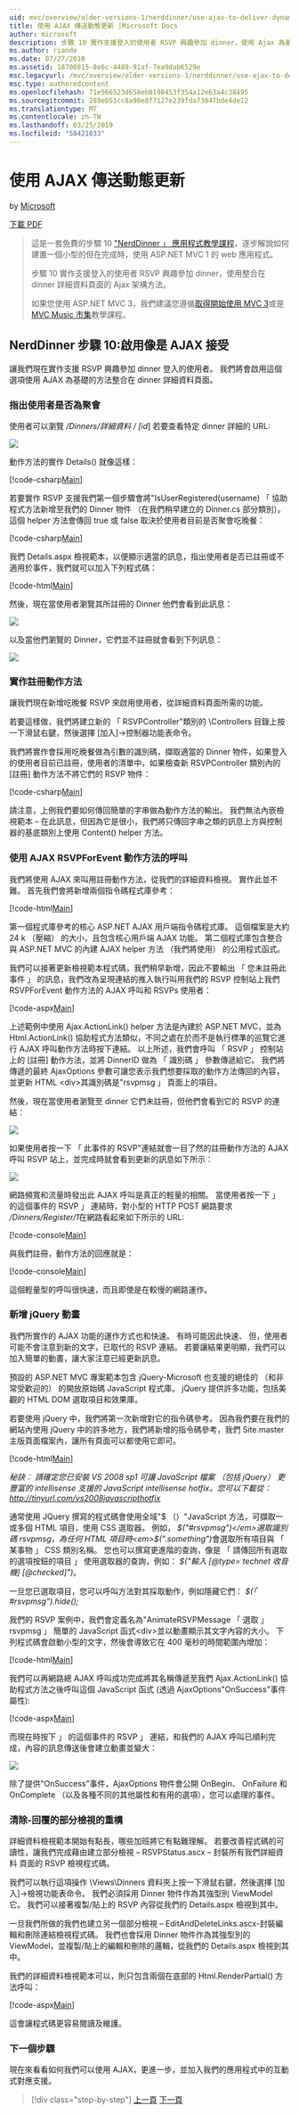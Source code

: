 ```yaml
---
uid: mvc/overview/older-versions-1/nerddinner/use-ajax-to-deliver-dynamic-updates
title: 使用 AJAX 傳送動態更新 |Microsoft Docs
author: microsoft
description: 步驟 10 實作支援登入的使用者 RSVP 興趣參加 dinner，使用 Ajax 為基礎的方法整合在 dinner 詳細資料...
ms.author: riande
ms.date: 07/27/2010
ms.assetid: 18700815-8e6c-4489-91af-7ea9dab6529e
msc.legacyurl: /mvc/overview/older-versions-1/nerddinner/use-ajax-to-deliver-dynamic-updates
msc.type: authoredcontent
ms.openlocfilehash: 71e566523d658eb8198453f354a12e63a4c38495
ms.sourcegitcommit: 289e051cc8a90e8f7127e239fda73047bde4de12
ms.translationtype: MT
ms.contentlocale: zh-TW
ms.lasthandoff: 03/25/2019
ms.locfileid: "58421033"
---
```

<a name="use-ajax-to-deliver-dynamic-updates"></a>使用 AJAX 傳送動態更新
====================
by [Microsoft](https://github.com/microsoft)

[下載 PDF](http://aspnetmvcbook.s3.amazonaws.com/aspnetmvc-nerdinner_v1.pdf)

> 這是一套免費的步驟 10 ["NerdDinner 」 應用程式教學課程](introducing-the-nerddinner-tutorial.md)，逐步解說如何建置一個小型的但在完成時，使用 ASP.NET MVC 1 的 web 應用程式。
> 
> 步驟 10 實作支援登入的使用者 RSVP 興趣參加 dinner，使用整合在 dinner 詳細資料頁面的 Ajax 架構方法。
> 
> 如果您使用 ASP.NET MVC 3，我們建議您遵循[取得開始使用 MVC 3](../../older-versions/getting-started-with-aspnet-mvc3/cs/intro-to-aspnet-mvc-3.md)或是[MVC Music 市集](../../older-versions/mvc-music-store/mvc-music-store-part-1.md)教學課程。


## <a name="nerddinner-step-10-ajax-enabling-rsvps-accepts"></a>NerdDinner 步驟 10:啟用像是 AJAX 接受

讓我們現在實作支援 RSVP 興趣參加 dinner 登入的使用者。 我們將會啟用這個選項使用 AJAX 為基礎的方法整合在 dinner 詳細資料頁面。

### <a name="indicating-whether-the-user-is-rsvpd"></a>指出使用者是否為聚會

使用者可以瀏覽 */Dinners/詳細資料 / [id*] 若要查看特定 dinner 詳細的 URL:

![](use-ajax-to-deliver-dynamic-updates/_static/image1.png)

動作方法的實作 Details() 就像這樣：

[!code-csharp[Main](use-ajax-to-deliver-dynamic-updates/samples/sample1.cs)]

若要實作 RSVP 支援我們第一個步驟會將"IsUserRegistered(username) 「 協助程式方法新增至我們的 Dinner 物件 （在我們稍早建立的 Dinner.cs 部分類別）。 這個 helper 方法會傳回 true 或 false 取決於使用者目前是否聚會吃晚餐：

[!code-csharp[Main](use-ajax-to-deliver-dynamic-updates/samples/sample2.cs)]

我們 Details.aspx 檢視範本，以便顯示適當的訊息，指出使用者是否已註冊或不適用於事件，我們就可以加入下列程式碼：

[!code-html[Main](use-ajax-to-deliver-dynamic-updates/samples/sample3.html)]

然後，現在當使用者瀏覽其所註冊的 Dinner 他們會看到此訊息：

![](use-ajax-to-deliver-dynamic-updates/_static/image2.png)

以及當他們瀏覽的 Dinner，它們並不註冊就會看到下列訊息：

![](use-ajax-to-deliver-dynamic-updates/_static/image3.png)

### <a name="implementing-the-register-action-method"></a>實作註冊動作方法

讓我們現在新增吃晚餐 RSVP 來啟用使用者，從詳細資料頁面所需的功能。

若要這樣做，我們將建立新的 「 RSVPController"類別的 \Controllers 目錄上按一下滑鼠右鍵，然後選擇 [加入]-&gt;控制器功能表命令。

我們將實作會採用吃晚餐做為引數的識別碼，擷取適當的 Dinner 物件，如果登入的使用者目前已註冊，使用者的清單中，如果檢查新 RSVPController 類別內的 [註冊] 動作方法不將它們的 RSVP 物件：

[!code-csharp[Main](use-ajax-to-deliver-dynamic-updates/samples/sample4.cs)]

請注意，上例我們要如何傳回簡單的字串做為動作方法的輸出。 我們無法內嵌檢視範本 – 在此訊息，但因為它是很小，我們將只傳回字串之類的訊息上方與控制器的基底類別上使用 Content() helper 方法。

### <a name="calling-the-rsvpforevent-action-method-using-ajax"></a>使用 AJAX RSVPForEvent 動作方法的呼叫

我們將使用 AJAX 來叫用註冊動作方法，從我們的詳細資料檢視。 實作此並不難。 首先我們會將新增兩個指令碼程式庫參考：

[!code-html[Main](use-ajax-to-deliver-dynamic-updates/samples/sample5.html)]

第一個程式庫參考的核心 ASP.NET AJAX 用戶端指令碼程式庫。 這個檔案是大約 24 k （壓縮） 的大小，且包含核心用戶端 AJAX 功能。 第二個程式庫包含整合與 ASP.NET MVC 的內建 AJAX helper 方法 （我們將使用） 的公用程式函式。

我們可以接著更新檢視範本程式碼，我們稍早新增，因此不要輸出 「 您未註冊此事件 」 的訊息，我們改為呈現連結的推入執行叫用我們的 RSVP 控制站上我們 RSVPForEvent 動作方法的 AJAX 呼叫和 RSVPs 使用者：

[!code-aspx[Main](use-ajax-to-deliver-dynamic-updates/samples/sample6.aspx)]

上述範例中使用 Ajax.ActionLink() helper 方法是內建於 ASP.NET MVC，並為 Html.ActionLink() 協助程式方法類似，不同之處在於而不是執行標準的巡覽它進行 AJAX 呼叫動作方法時按下連結。 以上所述，我們會呼叫 「 RSVP 」 控制站上的 [註冊] 動作方法，並將 DinnerID 做為 「 識別碼 」 參數傳遞給它。 我們將傳遞的最終 AjaxOptions 參數可讓您表示我們想要採取的動作方法傳回的內容，並更新 HTML &lt;div&gt;其識別碼是"rsvpmsg 」 頁面上的項目。

然後，現在當使用者瀏覽至 dinner 它們未註冊，但他們會看到它的 RSVP 的連結：

![](use-ajax-to-deliver-dynamic-updates/_static/image4.png)

如果使用者按一下 「 此事件的 RSVP"連結就會一目了然的註冊動作方法的 AJAX 呼叫 RSVP 站上，並完成時就會看到更新的訊息如下所示：

![](use-ajax-to-deliver-dynamic-updates/_static/image5.png)

網路頻寬和流量時發出此 AJAX 呼叫是真正的輕量的相關。 當使用者按一下 」 的這個事件的 RSVP 」 連結時，對小型的 HTTP POST 網路要求 */Dinners/Register/1*在網路看起來如下所示的 URL:

[!code-console[Main](use-ajax-to-deliver-dynamic-updates/samples/sample7.cmd)]

與我們註冊，動作方法的回應就是：

[!code-console[Main](use-ajax-to-deliver-dynamic-updates/samples/sample8.cmd)]

這個輕量型的呼叫很快速，而且即使是在較慢的網路運作。

### <a name="adding-a-jquery-animation"></a>新增 jQuery 動畫

我們所實作的 AJAX 功能的運作方式也和快速。 有時可能因此快速、 但，使用者可能不會注意到新的文字，已取代的 RSVP 連結。 若要讓結果更明顯，我們可以加入簡單的動畫，讓大家注意已經更新訊息。

預設的 ASP.NET MVC 專案範本包含 jQuery-Microsoft 也支援的絕佳的 （和非常受歡迎的） 的開放原始碼 JavaScript 程式庫。 jQuery 提供許多功能，包括美觀的 HTML DOM 選取項目和效果庫。

若要使用 jQuery 中，我們將第一次新增對它的指令碼參考。 因為我們要在我們的網站內使用 jQuery 中的許多地方，我們將新增的指令碼參考，我們 Site.master 主版頁面檔案內，讓所有頁面可以都使用它即可。

[!code-html[Main](use-ajax-to-deliver-dynamic-updates/samples/sample9.html)]

*秘訣︰ 請確定您已安裝 VS 2008 sp1 可讓 JavaScript 檔案 （包括 jQuery） 更豐富的 intellisense 支援的 JavaScript intellisense hotfix。您可以下載從： http://tinyurl.com/vs2008javascripthotfix*

通常使用 JQuery 撰寫的程式碼會使用全域"$ （）"JavaScript 方法，可擷取一或多個 HTML 項目，使用 CSS 選取器。 例如， <em>$("#rsvpmsg")</em>選取識別碼 rsvpmsg，為任何 HTML 項目時<em>$(".something")</em>會選取所有項目與 「 某事物 」 CSS 類別名稱。 您也可以撰寫更進階的查詢，像是 「 請傳回所有選取的選項按鈕的項目 」 使用選取器的查詢，例如： <em>$("輸入 [@type= technet 收音機] [@checked]")</em>。

一旦您已選取項目，您可以呼叫方法對其採取動作，例如隱藏它們： *$(「 #rsvpmsg").hide();*

我們的 RSVP 案例中，我們會定義名為"AnimateRSVPMessage 「 選取 」 rsvpmsg 」 簡單的 JavaScript 函式&lt;div&gt;並以動畫顯示其文字內容的大小。 下列程式碼會啟動小型的文字，然後會導致它在 400 毫秒的時間範圍內增加：

[!code-html[Main](use-ajax-to-deliver-dynamic-updates/samples/sample10.html)]

我們可以再網路總 AJAX 呼叫成功完成將其名稱傳遞至我們 Ajax.ActionLink() 協助程式方法之後呼叫這個 JavaScript 函式 (透過 AjaxOptions"OnSuccess"事件屬性):

[!code-aspx[Main](use-ajax-to-deliver-dynamic-updates/samples/sample11.aspx)]

而現在時按下 」 的這個事件的 RSVP 」 連結，和我們的 AJAX 呼叫已順利完成，內容的訊息傳送後會建立動畫並變大：

![](use-ajax-to-deliver-dynamic-updates/_static/image6.png)

除了提供"OnSuccess"事件，AjaxOptions 物件會公開 OnBegin、 OnFailure 和 OnComplete （以及各種不同的其他屬性和有用的選項），您可以處理的事件。

### <a name="cleanup---refactor-out-a-rsvp-partial-view"></a>清除-回覆的部分檢視的重構

詳細資料檢視範本開始有點長，哪些加班將它有點難理解。 若要改善程式碼的可讀性，讓我們完成藉由建立部分檢視 – RSVPStatus.ascx – 封裝所有我們詳細資料 頁面的 RSVP 檢視程式碼。

我們可以執行這項操作 \Views\Dinners 資料夾上按一下滑鼠右鍵，然後選擇 [加入]-&gt;檢視功能表命令。 我們必須採用 Dinner 物件作為其強型別 ViewModel 它。 我們可以接著複製/貼上的 RSVP 內容從我們的 Details.aspx 檢視到其中。

一旦我們所做的我們也建立另一個部分檢視 – EditAndDeleteLinks.ascx-封裝編輯和刪除連結檢視程式碼。 我們也會採用 Dinner 物件作為其強型別的 ViewModel，並複製/貼上的編輯和刪除的邏輯，從我們的 Details.aspx 檢視到其中。

我們的詳細資料檢視範本可以，則只包含兩個在底部的 Html.RenderPartial() 方法呼叫：

[!code-aspx[Main](use-ajax-to-deliver-dynamic-updates/samples/sample12.aspx)]

這會讓程式碼更容易閱讀及維護。

### <a name="next-step"></a>下一個步驟

現在來看看如何我們可以使用 AJAX，更進一步，並加入我們的應用程式中的互動式對應支援。

> [!div class="step-by-step"]
> [上一頁](secure-applications-using-authentication-and-authorization.md)
> [下一頁](use-ajax-to-implement-mapping-scenarios.md)
